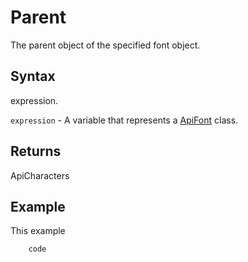 # Parent

The parent object of the specified font object.

## Syntax

expression.

`expression` - A variable that represents a [ApiFont](../ApiFont.md) class.

## Returns

ApiCharacters

## Example

This example

```javascript
	code
```
